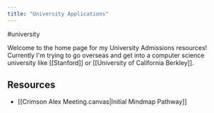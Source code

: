 ```yaml
---
title: "University Applications"
---
```

#university 

Welcome to the home page for my University Admissions resources! Currently I'm trying to go overseas and get into a computer science university like [[Stanford]] or [[University of California Berkley]].

## Resources
- [[Crimson Alex Meeting.canvas|Initial Mindmap Pathway]]